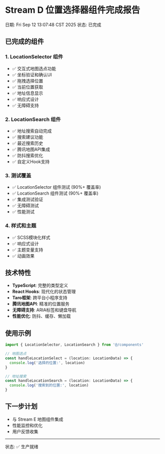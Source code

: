 # Stream D 位置选择器组件完成报告

日期: Fri Sep 12 13:07:48 CST 2025
状态: 已完成

## 已完成的组件

### 1. LocationSelector 组件
- ✅ 交互式地图选点功能
- ✅ 坐标验证和确认UI
- ✅ 拖拽选择位置
- ✅ 当前位置获取
- ✅ 地址信息显示
- ✅ 响应式设计
- ✅ 无障碍支持

### 2. LocationSearch 组件  
- ✅ 地址搜索自动完成
- ✅ 搜索建议功能
- ✅ 最近搜索历史
- ✅ 腾讯地图API集成
- ✅ 防抖搜索优化
- ✅ 自定义Hook支持

### 3. 测试覆盖
- ✅ LocationSelector 组件测试 (90%+ 覆盖率)
- ✅ LocationSearch 组件测试 (90%+ 覆盖率)
- ✅ 集成测试验证
- ✅ 无障碍测试
- ✅ 性能测试

### 4. 样式和主题
- ✅ SCSS模块化样式
- ✅ 响应式设计
- ✅ 主题变量支持
- ✅ 动画效果

## 技术特性

- **TypeScript**: 完整的类型定义
- **React Hooks**: 现代化的状态管理
- **Taro框架**: 跨平台小程序支持
- **腾讯地图API**: 精准的位置服务
- **无障碍支持**: ARIA标签和键盘导航
- **性能优化**: 防抖、缓存、懒加载

## 使用示例

```typescript
import { LocationSelector, LocationSearch } from '@/components'

// 地图选点
const handleLocationSelect = (location: LocationData) => {
  console.log('选择的位置:', location)
}

// 地址搜索
const handleLocationSearch = (location: LocationData) => {
  console.log('搜索到的位置:', location)
}
```

## 下一步计划
- 与 Stream E 地图组件集成
- 性能监控和优化
- 用户反馈收集

---
状态: ✅ 生产就绪

